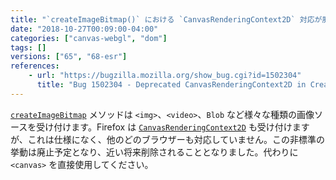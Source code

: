 ```yaml
---
title: "`createImageBitmap()` における `CanvasRenderingContext2D` 対応が廃止予定となりました"
date: "2018-10-27T00:09:00-04:00"
categories: ["canvas-webgl", "dom"]
tags: []
versions: ["65", "68-esr"]
references:
    - url: "https://bugzilla.mozilla.org/show_bug.cgi?id=1502304"
      title: "Bug 1502304 - Deprecated CanvasRenderingContext2D in CreateImageBitmap"
---
```

[`createImageBitmap`](https://developer.mozilla.org/docs/Web/API/WindowOrWorkerGlobalScope/createImageBitmap) メソッドは `<img>`、`<video>`、`Blob` など様々な種類の画像ソースを受け付けます。Firefox は [`CanvasRenderingContext2D`](https://developer.mozilla.org/docs/Web/API/CanvasRenderingContext2D) も受け付けますが、これは仕様になく、他のどのブラウザーも対応していません。この非標準の挙動は廃止予定となり、近い将来削除されることとなりました。代わりに `<canvas>` を直接使用してください。
